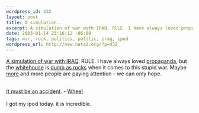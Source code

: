 ```yaml
--- 
wordpress_id: 432
layout: post
title: A simulation..
excerpt: A simulation of war with IRAQ. RULE. I have always loved propaganda, but the whitehouse is dumb as rocks when it comes to this stupid wa...
date: 2003-01-14 23:16:12 -06:00
tags: war, rock, politics, politic, iraq, ipod
wordpress_url: http://new.nata2.org/?p=432
---
```

<a href="http://www.idleworm.com/nws/2002/11/iraq2.shtml">A simulation of war with IRAQ</a>. RULE. I have always loved <a href="http://www.iisg.nl/~landsberger/index.html">propaganda</a>, but the <a href="http://news.bbc.co.uk/2/hi/middle_east/2655629.stm">whitehouse</a> is <a href="http://news.independent.co.uk/uk/politics/story.jsp?story=368133">dumb as rocks</a> when it comes to this stupid war. Maybe <a href="http://www.usatoday.com/usatonline/20030114/4775840s.htm">more</a> and more people are paying attention - we can only hope. <br/><br/>

<a href="http://www.osha-slc.gov/OshDoc/toc_FatalFacts.html">It must be an accident</a>. - <a href="http://www.fx-web.dk/fun/fun/love.asp?name=NaTa2">Whee!</a><br/><br/> I got my ipod today. it is incredible.
